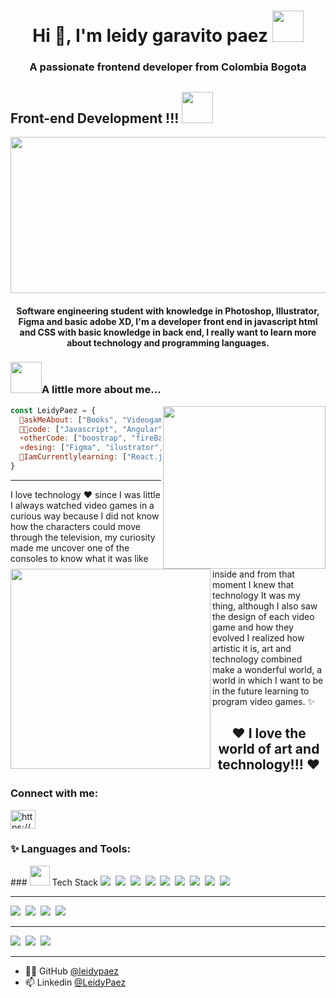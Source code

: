 <h1 align="center">Hi 👋, I'm leidy garavito paez <img src="https://i.pinimg.com/originals/80/7b/5c/807b5c4b02e765bb4930b7c66662ef4b.gif" width="50"></h1>
<h3 align="center">A passionate frontend developer from Colombia Bogota</h3>

## Front-end Development !!! <img src="https://66.media.tumblr.com/50718b80406867d8a6e7aa063af47bd1/63065902e4a8cc57-d9/s500x750/b5e967738f5658302dca4df615f840342b961964.gif" width="50">
<img align="center" src= "https://i.pinimg.com/originals/a9/4c/9f/a94c9fc08b9a5d9d3e9dd8df59bb1553.gif" width="1000" height="250">
<h4 align="center">Software engineering student with knowledge in Photoshop, Illustrator, Figma and basic adobe XD, I'm a developer front end in javascript html and CSS with basic knowledge in back end, I really want to learn more about technology and programming languages.</h4>

### <img src="https://i.pinimg.com/originals/2d/a9/bd/2da9bdcb0074d4d14066640894234aa7.gif" width="50">A little more about me...

<img align='right' src="https://i.pinimg.com/originals/77/55/12/775512d222eb9562371cf24ca66ff790.gif" width="260">

```javascript
const LeidyPaez = {
  💬askMeAbout: ["Books", "Videogames", "Anime", "Paint", "Universe"],
  👨‍💻code: ["Javascript", "Angular", "TypeScript", "HTML", "CSS"],
  ⚡otherCode: ["boostrap", "fireBase", "MongoDB"],
  ⭐️desing: ["Figma", "ilustrator", "potoshop", "AdobeXD", "Canvas", "Visual studio code"],
  🌱IamCurrentlylearning: ["React.js", "MySQL", "Java", "Python", "node.js"]
}
```
***
<img src ="https://i.pinimg.com/236x/cc/45/1d/cc451df4f04ae2c39684deca360120e9.jpg" width="320" align="left">

I love technology ❤️ since I was little I always watched video games in a curious way because I did not know how the characters could move through the television, my curiosity made me uncover one of the consoles to know what it was like inside and from that moment I knew that technology It was my thing, although I also saw the design of each video game and how they evolved I realized how artistic it is, art and technology combined make a wonderful world, a world in which I want to be in the future learning to program video games. ✨
   
<h2 align="center">❤ I love the world of art and technology!!! ❤</h2>
   
<h3 align="left">Connect with me:</h3>
<p align="left">
<a href="https://linkedin.com/in/https://www.linkedin.com/in/leidy-paez-3963b1220/" target="blank"><img align="center" src="https://raw.githubusercontent.com/rahuldkjain/github-profile-readme-generator/master/src/images/icons/Social/linked-in-alt.svg" alt="https://www.linkedin.com/in/leidy-paez-3963b1220/" height="30" width="40" /></a>
</p>

<h3 align="left">✨ Languages and Tools:</h3>
### <img src = "https://media2.giphy.com/media/QssGEmpkyEOhBCb7e1/giphy.gif?cid=ecf05e47a0n3gi1bfqntqmob8g9aid1oyj2wr3ds3mg700bl&rid=giphy.gif" width = 32px>  Tech Stack
<img src = "https://img.shields.io/badge/-JavaScript-05122A?style=flat&logo=javascript">&nbsp;
<img src = "https://img.shields.io/badge/-TypeScript-05122A?style=flat&logo=typescript">&nbsp;
<img src = "https://img.shields.io/badge/-C%23-05122A?style=flat&logo=csharp">&nbsp;
<img src = "https://img.shields.io/badge/-HTML-05122A?style=flat&logo=HTML5">&nbsp;
<img src = "https://img.shields.io/badge/-CSS-05122A?style=flat&logo=CSS3&logoColor=1572B6">&nbsp;
<img src = "https://img.shields.io/badge/-React-05122A?style=flat&logo=react">&nbsp;
<img src = "https://img.shields.io/badge/-Redux-05122A?style=flat&logo=redux">&nbsp;
<img src = "https://img.shields.io/badge/-Bootstrap-05122A?style=flat&logo=bootstrap&logoColor=563D7C">&nbsp;
<img src = "https://img.shields.io/badge/-MaterialUI-05122A?style=flat&logo=mui">&nbsp;

***
<img src = "https://img.shields.io/badge/-Node.js-05122A?style=flat&logo=node.js">&nbsp;
<img src = "https://img.shields.io/badge/-Express-05122A?style=flat&logo=express">&nbsp;
<img src = "https://img.shields.io/badge/-MongoDB-05122A?style=flat&logo=mongodb">&nbsp;
<img src = "https://img.shields.io/badge/-Firebase-05122A?style=flat&logo=firebase">&nbsp;

***
<img src = "https://img.shields.io/badge/-Python-05122A?style=flat&logo=python">&nbsp;
<img src = "https://img.shields.io/badge/-Git-05122A?style=flat&logo=git">&nbsp;
<img src = "https://img.shields.io/badge/-GitHub-05122A?style=flat&logo=github">&nbsp;


***
 * 👨‍💻 GitHub [@leidypaez](https://github.com/leidypaez)
 * 📫 Linkedin [@LeidyPaez](https://www.linkedin.com/in/leidy-paez-3963b1220/)
